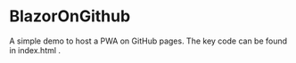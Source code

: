 # BlazorOnGithub

A simple demo to host a PWA on GitHub pages. The key code can be found in index.html . 
